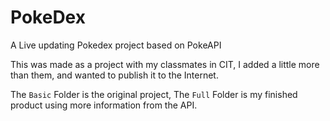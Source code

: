 # PokeDex
A Live updating Pokedex project based on PokeAPI



This was made as a project with my classmates in CIT, I added a little more than them, and wanted to publish it to the Internet.


The `Basic` Folder is the original project, The `Full` Folder is my finished product using more information from the API.
